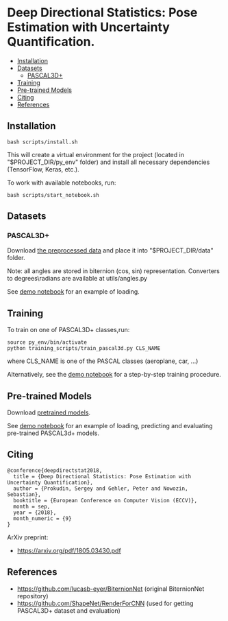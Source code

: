 # Deep Directional Statistics: Pose Estimation with Uncertainty Quantification.



* [Installation](#installation)
* [Datasets](#datasets)
    * [PASCAL3D+](#pascal3d)
* [Training](#training)
* [Pre-trained Models](#pre-trained-models)
* [Citing](#citing)
* [References](#refs)

## Installation  

```
bash scripts/install.sh
```

This will create a virtual environment for the project (located in 
"$PROJECT_DIR/py_env" folder) and install all necessary dependencies 
(TensorFlow, Keras, etc.).

To work with available notebooks, run:

```
bash scripts/start_notebook.sh
```

## Datasets

### PASCAL3D+

Download [the preprocessed data](https://drive.google.com/open?id=1baI_QUNuGN9DJGgaOWubbservgQ6Oc4x) and place it into 
"$PROJECT_DIR/data" folder.

Note: all angles are stored in biternion (cos, sin) representation. Converters to degrees\radians are available at 
utils/angles.py

See [demo notebook](https://github.com/sergeyprokudin/deep_direct_stat/blob/master/notebooks/PASCAL3D%2B%20Data%20Loading%20Demo.ipynb)
for an example of loading.

## Training

To train on one of PASCAL3D+ classes,run:

```
source py_env/bin/activate
python training_scripts/train_pascal3d.py CLS_NAME
``` 

where CLS_NAME is one of the PASCAL classes (aeroplane, car, ...)

Alternatively, see the [demo notebook](https://github.com/sergeyprokudin/deep_direct_stat/blob/master/notebooks/Pascal3D%2B%20training.ipynb)
for a step-by-step training procedure.

## Pre-trained Models

Download [pretrained models](https://drive.google.com/file/d/1H29OVZn5jdlQDQt6_R7eK7WOEinmgxcy/view?usp=sharing).

See [demo notebook](https://github.com/sergeyprokudin/deep_direct_stat/blob/master/notebooks/Pascal3D%2B%20Model%20Demo.ipynb)
for an example of loading, predicting and evaluating pre-trained PASCAL3d+ models.

## Citing

```
@conference{deepdirectstat2018,
  title = {Deep Directional Statistics: Pose Estimation with Uncertainty Quantification},
  author = {Prokudin, Sergey and Gehler, Peter and Nowozin, Sebastian},
  booktitle = {European Conference on Computer Vision (ECCV)},
  month = sep,
  year = {2018},
  month_numeric = {9}
}
```

ArXiv preprint:

 - https://arxiv.org/pdf/1805.03430.pdf

## References 

 - https://github.com/lucasb-eyer/BiternionNet (original BiternionNet repository)
 - https://github.com/ShapeNet/RenderForCNN (used for getting PASCAL3D+ dataset and evaluation)



